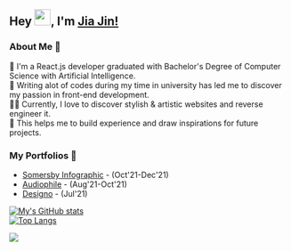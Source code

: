 ## Hey <img src="https://github.com/TheDudeThatCode/TheDudeThatCode/blob/master/Assets/Hi.gif" width="29px">, I'm [Jia Jin!](https://www.linkedin.com/in/jjho97/) 

### About Me 🚀
🌱 I'm a React.js developer graduated with Bachelor's Degree of Computer Science with Artificial Intelligence. </br>
🐳 Writing alot of codes during my time in university has led me to discover my passion in front-end development. </br> 
👨‍💻 Currently, I love to discover stylish & artistic websites and reverse engineer it. </br>
🌌 This helps me to build experience and draw inspirations for future projects. <br/>


### My Portfolios 🙌
- [Somersby Infographic](https://somersby-info-1229.netlify.app/) - (Oct'21-Dec'21)
- [Audiophile](https://audiophile-1015.netlify.app/) - (Aug'21-Oct'21)
- [Designo](https://designo-0722.netlify.app/) - (Jul'21)

[![My's GitHub stats](https://github-readme-stats.vercel.app/api?username=jiajinho&show_icons=true&count_private=true&hide_border=true)](https://github.com/anuraghazra/github-readme-stats) <br />
[![Top Langs](https://github-readme-stats.vercel.app/api/top-langs/?username=jiajinho&layout=compact&hide_border=true&count_private=true)](https://github.com/anuraghazra/github-readme-stats)

<img src="https://img.shields.io/badge/-styled--components-424242?logo=styled-components" />

